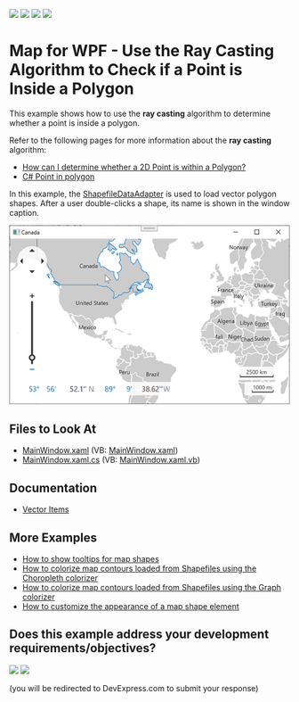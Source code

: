 <!-- default badges list -->
![](https://img.shields.io/endpoint?url=https://codecentral.devexpress.com/api/v1/VersionRange/128571197/21.1.5%2B)
[![](https://img.shields.io/badge/Open_in_DevExpress_Support_Center-FF7200?style=flat-square&logo=DevExpress&logoColor=white)](https://supportcenter.devexpress.com/ticket/details/T425356)
[![](https://img.shields.io/badge/📖_How_to_use_DevExpress_Examples-e9f6fc?style=flat-square)](https://docs.devexpress.com/GeneralInformation/403183)
[![](https://img.shields.io/badge/💬_Leave_Feedback-feecdd?style=flat-square)](#does-this-example-address-your-development-requirementsobjectives)
<!-- default badges end -->

# Map for WPF - Use the Ray Casting Algorithm to Check if a Point is Inside a Polygon

This example shows how to use the **ray casting** algorithm to determine whether a point is inside a polygon.

Refer to the following pages for more information about the **ray casting** algorithm:

* [How can I determine whether a 2D Point is within a Polygon?](https://stackoverflow.com/questions/217578/how-can-i-determine-whether-a-2d-point-is-within-a-polygon)
* [C# Point in polygon](https://stackoverflow.com/questions/4243042/c-sharp-point-in-polygon)

In this example, the [ShapefileDataAdapter](https://docs.devexpress.com/WPF/DevExpress.Xpf.Map.ShapefileDataAdapter?p=netframework) is used to load vector polygon shapes. After a user double-clicks a shape, its name is shown in the window caption.

![Resulting map](Images/resulting-map.png)

## Files to Look At

* [MainWindow.xaml](./CS/DXMapShapeFile1/MainWindow.xaml) (VB: [MainWindow.xaml](./VB/DXMapShapeFile1/MainWindow.xaml))
* [MainWindow.xaml.cs](./CS/DXMapShapeFile1/MainWindow.xaml.cs) (VB: [MainWindow.xaml.vb](./VB/DXMapShapeFile1/MainWindow.xaml.vb))

## Documentation

* [Vector Items](https://docs.devexpress.com/WPF/11972/controls-and-libraries/map-control/visual-elements/vector-items)

## More Examples

* [How to show tooltips for map shapes](https://github.com/DevExpress-Examples/how-to-show-tooltips-for-map-shapes-e4225)
* [How to colorize map contours loaded from Shapefiles using the Choropleth colorizer](https://github.com/DevExpress-Examples/how-to-colorize-map-contours-loaded-from-shapefiles-using-the-choropleth-colorizer-e4587)
* [How to colorize map contours loaded from Shapefiles using the Graph colorizer](https://github.com/DevExpress-Examples/how-to-colorize-map-contours-loaded-from-shapefiles-using-the-graph-colorizer-e4719)
* [How to customize the appearance of a map shape element](https://github.com/DevExpress-Examples/how-to-customize-the-appearance-of-a-map-shape-element-e4263)
<!-- feedback -->
## Does this example address your development requirements/objectives?

[<img src="https://www.devexpress.com/support/examples/i/yes-button.svg"/>](https://www.devexpress.com/support/examples/survey.xml?utm_source=github&utm_campaign=wpf-map-use-ray-casting-algorithm-to-check-if-point-is-inside-polygon&~~~was_helpful=yes) [<img src="https://www.devexpress.com/support/examples/i/no-button.svg"/>](https://www.devexpress.com/support/examples/survey.xml?utm_source=github&utm_campaign=wpf-map-use-ray-casting-algorithm-to-check-if-point-is-inside-polygon&~~~was_helpful=no)

(you will be redirected to DevExpress.com to submit your response)
<!-- feedback end -->
